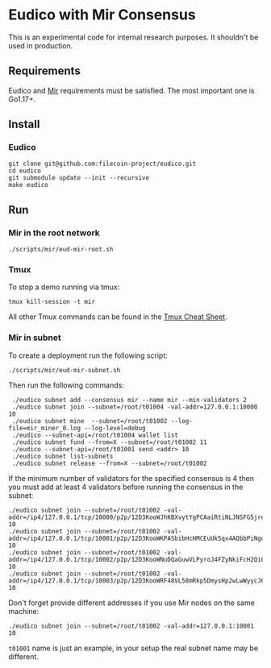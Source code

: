 # Eudico with Mir Consensus

This is an experimental code for internal research purposes. It shouldn't be used in production.

## Requirements
Eudico and [Mir](https://github.com/filecoin-project/mir) requirements must be satisfied.
The most important one is Go1.17+.

## Install

### Eudico
```
git clone git@github.com:filecoin-project/eudico.git
cd eudico
git submodule update --init --recursive
make eudico
```

## Run


### Mir in the root network
```
./scripts/mir/eud-mir-root.sh

```

### Tmux

To stop a demo running via tmux:
```
tmux kill-session -t mir
```

All other Tmux commands can be found in the [Tmux Cheat Sheet](https://tmuxcheatsheet.com/).

### Mir in subnet

To create a deployment run the following script:
```
./scripts/mir/eud-mir-subnet.sh
```

Then run the following commands:
```
 ./eudico subnet add --consensus mir --name mir --min-validators 2
 ./eudico subnet join --subnet=/root/t01004 -val-addr=127.0.0.1:10000 10 
 ./eudico subnet mine  --subnet=/root/t01002 --log-file=mir_miner_0.log --log-level=debug
 ./eudico --subnet-api=/root/t01004 wallet list
 ./eudico subnet fund --from=X --subnet=/root/t01002 11
 ./eudico --subnet-api=/root/t01001 send <addr> 10
 ./eudico subnet list-subnets
 ./eudico subnet release --from=X --subnet=/root/t01002
```

If the minimum number of validators for the specified consensus is 4
then you must add at least 4 validators before running the consensus in the subnet:
```
./eudico subnet join --subnet=/root/t01002 -val-addr=/ip4/127.0.0.1/tcp/10000/p2p/12D3KooWJhKBXvytYgPCAaiRtiNLJNSFG5jreKDu2jiVpJetzvVJ 10
./eudico subnet join --subnet=/root/t01002 -val-addr=/ip4/127.0.0.1/tcp/10001/p2p/12D3KooWKPASbibHcHMCEuUk5qx4AQbbPiNgot7F4A4VPeEV6srp 10
./eudico subnet join --subnet=/root/t01002 -val-addr=/ip4/127.0.0.1/tcp/10002/p2p/12D3KooWNuDQaGuwVLPyroJ4FZyNkiFcH2Qi61bNGehK2Mhgq3TK 10
./eudico subnet join --subnet=/root/t01002 -val-addr=/ip4/127.0.0.1/tcp/10003/p2p/12D3KooWRF48VL58mRkp5DmysHp2wLwWyycJ6df2ocEHPvRxMrLs 10
```

Don't forget provide different addresses if you use Mir nodes on the same machine: 
```
./eudico subnet join --subnet=/root/t01002 -val-addr=127.0.0.1:10001 10 
```

`t01001` name is just an example, in your setup the real subnet name may be different.
